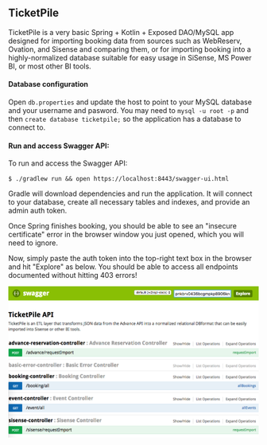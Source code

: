 ## TicketPile

TicketPile is a very basic Spring + Kotlin + Exposed DAO/MySQL app
designed for importing booking data from sources such as WebReserv,
Ovation, and Sisense and comparing them, or for importing booking 
into a highly-normalized database suitable for easy usage in SiSense,
MS Power BI, or most other BI tools.

#### Database configuration
Open `db.properties` and update the host to point to your MySQL database
and your username and pasword.  You may need to `mysql -u root -p` and
then `create database ticketpile;` so the application has a database to
connect to.

#### Run and access Swagger API:

To run and access the Swagger API:

```
$ ./gradlew run && open https://localhost:8443/swagger-ui.html
```

Gradle will download dependencies and run the application.  It will
connect to your database, create all necessary tables and indexes, 
and provide an admin auth token.

Once Spring finishes booking, you should be able to see an "insecure
certificate" error in the browser window you just opened, which you 
will need to ignore.

Now, simply paste the auth token into the top-right text box in the
browser and hit "Explore" as below.  You should be able to access all
endpoints documented without hitting 403 errors!

![Swagger Screenshot](/docs/swagger-screenshot.png)